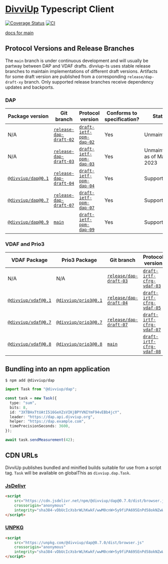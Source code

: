 # [DivviUp](https://divviup.org/) Typescript Client

[![Coverage Status](https://coveralls.io/repos/github/divviup/divviup-ts/badge.svg?branch=main)](https://coveralls.io/github/divviup/divviup-ts?branch=main)
[![CI](https://github.com/divviup/divviup-ts/actions/workflows/ci.yaml/badge.svg)](https://github.com/divviup/divviup-ts/actions/workflows/ci.yaml)

[docs for main](https://divviup.github.io/divviup-ts/)

## Protocol Versions and Release Branches

The `main` branch is under continuous development and will usually be partway between DAP and VDAF
drafts. divviup-ts uses stable release branches to maintain implementations of different draft
versions. Artifacts for some draft version are published from a corresponding `release/dap-draft-xy`
branch. Only supported release branches receive dependency updates and backports.

### DAP

| Package version                     | Git branch                          | Protocol version                  | Conforms to specification? | Status                          |
| ----------------------------------- | ----------------------------------- | --------------------------------- | -------------------------- | ------------------------------- |
| N/A                                 | [`release-dap-draft-02`][branch-02] | [`draft-ietf-ppm-dap-02`][dap-02] | Yes                        | Unmaintained                    |
| N/A                                 | [`release-dap-draft-03`][branch-03] | [`draft-ietf-ppm-dap-03`][dap-03] | Yes                        | Unmaintained as of May 22, 2023 |
| [`@divviup/dap@0.1`][npm-dap-0.1.0] | [`release-dap-draft-04`][branch-04] | [`draft-ietf-ppm-dap-04`][dap-04] | Yes                        | Supported                       |
| [`@divviup/dap@0.7`][npm-dap-0.7.0] | [`release-dap-draft-07`][branch-07] | [`draft-ietf-ppm-dap-07`][dap-07] | Yes                        | Supported                       |
| [`@divviup/dap@0.9`][npm-dap-0.9.0] | [`main`][main]                      | [`draft-ietf-ppm-dap-09`][dap-09] | Yes                        | Supported                       |

### VDAF and Prio3

| VDAF Package                          | Prio3 Package                           | Git branch                          | Protocol version                     | Conforms to specification? | Status                          |
| ------------------------------------- | --------------------------------------- | ----------------------------------- | ------------------------------------ | -------------------------- | ------------------------------- |
| N/A                                   | N/A                                     | [`release/dap-draft-03`][branch-03] | [`draft-irtf-cfrg-vdaf-03`][vdaf-03] | Yes                        | Unmaintained as of May 22, 2023 |
| [`@divviup/vdaf@0.1`][npm-vdaf-0.1.0] | [`@divviup/prio3@0.1`][npm-prio3-0.1.0] | [`release/dap-draft-04`][branch-04] | [`draft-irtf-cfrg-vdaf-05`][vdaf-05] | Yes                        | Supported                       |
| [`@divviup/vdaf@0.7`][npm-vdaf-0.7.0] | [`@divviup/prio3@0.7`][npm-prio3-0.7.0] | [`release/dap-draft-07`][branch-07] | [`draft-irtf-cfrg-vdaf-07`][vdaf-07] | Yes                        | Supported                       |
| [`@divviup/vdaf@0.8`][npm-vdaf-0.8.0] | [`@divviup/prio3@0.8`][npm-prio3-0.8.0] | [`main`][main]                      | [`draft-irtf-cfrg-vdaf-08`][vdaf-08] | Yes                        | Supported                       |

## Bundling into an npm application

```
$ npm add @divviup/dap
```

```typescript
import Task from "@divviup/dap";

const task = new Task({
  type: "sum",
  bits: 8,
  id: "3XTBHxTtUAtI516GeXZsVIKjBPYVNIYmF94vEBb4jcY",
  leader: "https://dap.api.divviup.org",
  helper: "https://dap.example.com",
  timePrecisionSeconds: 3600,
});

await task.sendMeasurement(42);
```

## CDN URLs

DivviUp publishes bundled and minified builds suitable for use from a script tag. `Task` will be available on globalThis as `divviup.dap.Task`.

### [JsDelivr](https://www.jsdelivr.com/)
```html
<script
    src="https://cdn.jsdelivr.net/npm/@divviup/dap@0.7.0/dist/browser.js"
    crossorigin="anonymous"
    integrity="sha384-vDbUcIcXsbrWLhKwkF/wwM0cnW+5y9fiPA695EnPd58okNZwWuLsR0NF98zzyNkT">
</script>
```

### [UNPKG](https://unpkg.com/)
```html
<script
    src="https://unpkg.com/@divviup/dap@0.7.0/dist/browser.js"
    crossorigin="anonymous"
    integrity="sha384-vDbUcIcXsbrWLhKwkF/wwM0cnW+5y9fiPA695EnPd58okNZwWuLsR0NF98zzyNkT">
</script>
```


[npm-vdaf-0.1.0]: https://www.npmjs.com/package/@divviup/vdaf/v/0.1.0
[npm-vdaf-0.7.0]: https://www.npmjs.com/package/@divviup/vdaf/v/0.7.0
[npm-vdaf-0.8.0]: https://www.npmjs.com/package/@divviup/vdaf/v/0.8.0
[npm-prio3-0.1.0]: https://www.npmjs.com/package/@divviup/prio3/v/0.1.0
[npm-prio3-0.7.0]: https://www.npmjs.com/package/@divviup/prio3/v/0.7.0
[npm-prio3-0.8.0]: https://www.npmjs.com/package/@divviup/prio3/v/0.8.0
[npm-dap-0.1.0]: https://www.npmjs.com/package/@divviup/dap/v/0.1.0
[npm-dap-0.7.0]: https://www.npmjs.com/package/@divviup/dap/v/0.7.0
[npm-dap-0.9.0]: https://www.npmjs.com/package/@divviup/dap/v/0.9.0
[vdaf-03]: https://datatracker.ietf.org/doc/draft-irtf-cfrg-vdaf/03/
[vdaf-05]: https://datatracker.ietf.org/doc/draft-irtf-cfrg-vdaf/05/
[vdaf-07]: https://datatracker.ietf.org/doc/draft-irtf-cfrg-vdaf/07/
[vdaf-08]: https://datatracker.ietf.org/doc/draft-irtf-cfrg-vdaf/08/
[dap-02]: https://datatracker.ietf.org/doc/draft-ietf-ppm-dap/02/
[dap-03]: https://datatracker.ietf.org/doc/draft-ietf-ppm-dap/03/
[dap-04]: https://datatracker.ietf.org/doc/draft-ietf-ppm-dap/04/
[dap-07]: https://datatracker.ietf.org/doc/draft-ietf-ppm-dap/07/
[dap-09]: https://datatracker.ietf.org/doc/draft-ietf-ppm-dap/09/
[branch-02]: https://github.com/divviup/divviup-ts/tree/release/dap-draft-02
[branch-03]: https://github.com/divviup/divviup-ts/tree/release/dap-draft-03
[branch-04]: https://github.com/divviup/divviup-ts/tree/release/dap-draft-04
[branch-07]: https://github.com/divviup/divviup-ts/tree/release/dap-draft-07
[main]: https://github.com/divviup/divviup-ts/tree/main
